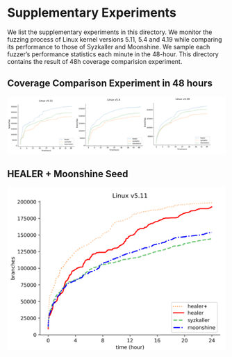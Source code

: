 # Supplementary Experiments

We list the supplementary experiments in this directory. 
We monitor the fuzzing process of Linux kernel versions 5.11, 5.4 and 4.19 while comparing its performance to those of Syzkaller and Moonshine. We sample each fuzzer’s performance statistics each minute in the 48-hour. 
This directory contains the result of 48h coverage comparision experiment.

## Coverage Comparison Experiment in 48 hours

![merged](./merged.PNG)

## HEALER + Moonshine Seed

![HEALER+Moonshine_seed](./HEALER+Moonshine_seed.png)